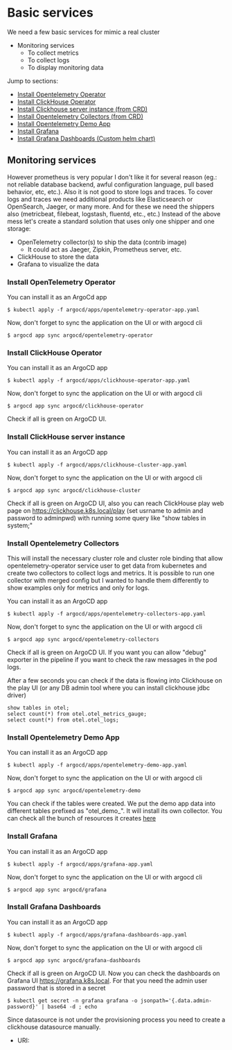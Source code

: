 # Basic services

We need a few basic services for mimic a real cluster

* Monitoring services
  * To collect metrics 
  * To collect logs
  * To display monitoring data

Jump to sections:
* [Install Opentelemetry Operator](#install-opentelemetry-operator) 
* [Install ClickHouse Operator](#install-clickhouse-operator)
* [Install Clickhouse server instance (from CRD)](#install-clickhouse-server-instance)
* [Install Opentelemetry Collectors (from CRD)](#install-opentelemetry-collectors)
* [Install Opentelemetry Demo App](#install-opentelemetry-demo-app)
* [Install Grafana](#install-grafana)
* [Install Grafana Dashboards (Custom helm chart)](#install-grafana-dashboards)

## Monitoring services

However prometheus is very popular I don't like it for several reason (eg.: not reliable database backend, awful configuration language, pull based behavior, etc, etc.). Also it is not good to store logs and traces. To cover logs and traces we need additional products like Elasticsearch or OpenSearch, Jaeger, or many more. And for these we need the shippers also (metricbeat, filebeat, logstash, fluentd, etc., etc.)
Instead of the above mess let's create a standard solution that uses only one shipper and one storage:
* OpenTelemetry collector(s) to ship the data (contrib image)
  * It could act as Jaeger, Zipkin, Prometheus server, etc.
* ClickHouse to store the data
* Grafana to visualize the data


### Install OpenTelemetry Operator

You can install it as an ArgoCd app
```
$ kubectl apply -f argocd/apps/opentelemetry-operator-app.yaml
```

Now, don't forget to sync the application on the UI or with argocd cli
```
$ argocd app sync argocd/opentelemetry-operator
```

### Install ClickHouse Operator

You can install it as an ArgoCD app
```
$ kubectl apply -f argocd/apps/clickhouse-operator-app.yaml
```

Now, don't forget to sync the application on the UI or with argocd cli
```
$ argocd app sync argocd/clickhouse-operator
```

Check if all is green on ArgoCD UI.


### Install ClickHouse server instance

You can install it as an ArgoCD app
```
$ kubectl apply -f argocd/apps/clickhouse-cluster-app.yaml
```

Now, don't forget to sync the application on the UI or with argocd cli
```
$ argocd app sync argocd/clickhouse-cluster
```

Check if all is green on ArgoCD UI, also you can reach ClickHouse play web page on https://clickhouse.k8s.local/play (set usrname to admin and password to adminpwd) with running some query like "show tables in system;"


### Install Opentelemetry Collectors

This will install the necessary cluster role and cluster role binding that allow opentelemetry-operator service user to get data from kubernetes and create two collectors to collect logs and metrics.
It is possible to run one collector with merged config but I wanted to handle them differently to show examples only for metrics and only for logs. 

You can install it as an ArgoCD app
```
$ kubectl apply -f argocd/apps/opentelemetry-collectors-app.yaml
```

Now, don't forget to sync the application on the UI or with argocd cli
```
$ argocd app sync argocd/opentelemetry-collectors
```

Check if all is green on ArgoCD UI. If you want you can allow "debug" exporter in the pipeline if you want to check the raw messages in the pod logs.

After a few seconds you can check if the data is flowing into Clickhouse on the play UI (or any DB admin tool where you can install clickhouse jdbc driver)
```
show tables in otel;
select count(*) from otel.otel_metrics_gauge;
select count(*) from otel.otel_logs;
```

### Install Opentelemetry Demo App

You can install it as an ArgoCD app
```
$ kubectl apply -f argocd/apps/opentelemetry-demo-app.yaml
```

Now, don't forget to sync the application on the UI or with argocd cli
```
$ argocd app sync argocd/opentelemetry-demo
```

You can check if the tables were created. We put the demo app data into different tables prefixed as "otel_demo_". It will install its own collector. You can check all the bunch of resources it creates [here](../../custom-apps/opentelemetry-operator/demo/opentelemetry-demo.yaml)

### Install Grafana

You can install it as an ArgoCD app
```
$ kubectl apply -f argocd/apps/grafana-app.yaml
```

Now, don't forget to sync the application on the UI or with argocd cli
```
$ argocd app sync argocd/grafana
```

### Install Grafana Dashboards

You can install it as an ArgoCD app
```
$ kubectl apply -f argocd/apps/grafana-dashboards-app.yaml
```

Now, don't forget to sync the application on the UI or with argocd cli
```
$ argocd app sync argocd/grafana-dashboards
```

Check if all is green on ArgoCD UI.
Now you can check the dashboards on Grafana UI https://grafana.k8s.local. For that you need the admin user password that is stored in a secret
```
$ kubectl get secret -n grafana grafana -o jsonpath='{.data.admin-password}' | base64 -d ; echo
```

Since datasource is not under the provisioning process you need to create a clickhouse datasource manually.
* URI: 

